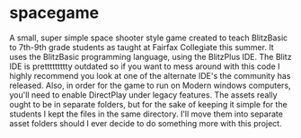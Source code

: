 # spacegame
A small, super simple space shooter style game created to teach BlitzBasic to 7th-9th grade students as taught at Fairfax Collegiate this summer. It uses the BlitzBasic programming language, using the BlitzPlus IDE. The Blitz IDE is prettttttttty outdated so if you want to mess around with this code I highly recommend you look at one of the alternate IDE's the community has released. Also, in order for the game to run on Modern windows computers, you'll need to enable DirectPlay under legacy features. The assets really ought to be in separate folders, but for the sake of keeping it simple for the students I kept the files in the same directory. I'll move them into separate asset folders should I ever decide to do something more with this project. 
